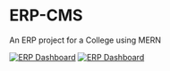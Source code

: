 # ERP-CMS
An ERP project for a College using MERN

[![ERP Dashboard](https://img.shields.io/badge/College%20ERP-Repo%20Wiki-D91818?style=for-the-badge&logo=github&logoColor=FF0000)](https://github.com/ReaveND/College-ERP/wiki)
[![ERP Dashboard](https://img.shields.io/badge/College%20ERP-Document-green?style=for-the-badge&logo=gitbook&logoColor=green)](https://docs.google.com/document/d/1h0JSdxRTWBdVbRVBjvPhtlRKa_EjC6-YSWTdBZTxlYw/edit?usp=sharing)

